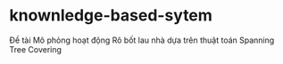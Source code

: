 # knownledge-based-sytem
Đề tài Mô phỏng hoạt động Rô bốt lau nhà dựa trên thuật toán Spanning Tree Covering
